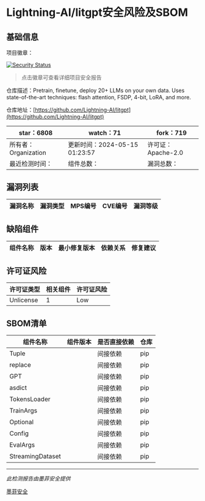 # Lightning-AI/litgpt安全风险及SBOM

## 基础信息

项目徽章：

[![Security Status](https://www.murphysec.com/platform3/v31/badge/1790453439070126080.svg)](https://www.murphysec.com/console/report/1779588141899993088/1790453439070126080)

> 点击徽章可查看详细项目安全报告

仓库描述：Pretrain, finetune, deploy 20+ LLMs on your own data. Uses state-of-the-art techniques: flash attention, FSDP, 4-bit, LoRA, and more.

仓库地址：[https://github.com/Lightning-AI/litgpt](https://github.com/Lightning-AI/litgpt)

| star：6808 | watch：71 | fork：719 |
| ----------- | -------------- | ------------ |
| 所有者：Organization | 更新时间：2024-05-15 01:23:57 | 许可证：Apache-2.0 |
| 最近检测时间： | 组件总数： | 漏洞总数： |




## 漏洞列表

| 漏洞名称 | 漏洞类型 | MPS编号 | CVE编号 | 漏洞等级 |
| ------- | ------ | ------- | ------ | ----- |





## 缺陷组件

| 组件名称 | 版本 | 最小修复版本 | 依赖关系 | 修复建议 |
| -------- | ---- | ------------ | -------- | -------- |





## 许可证风险

| 许可证类型 | 相关组件 | 许可证风险 |
| ---------- | -------- | ---------- |
|Unlicense|1|Low|




## SBOM清单

| 组件名称 | 组件版本 | 是否直接依赖 | 仓库 |
| -------- | -------- | ------------ | ---- |
|Tuple||间接依赖|pip|
|replace||间接依赖|pip|
|GPT||间接依赖|pip|
|asdict||间接依赖|pip|
|TokensLoader||间接依赖|pip|
|TrainArgs||间接依赖|pip|
|Optional||间接依赖|pip|
|Config||间接依赖|pip|
|EvalArgs||间接依赖|pip|
|StreamingDataset||间接依赖|pip|


------

*此检测报告由墨菲安全提供*

[墨菲安全](www.murphysec.com)